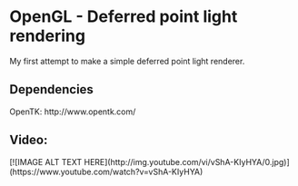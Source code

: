 <h1>OpenGL - Deferred point light rendering</h1>
My first attempt to make a simple deferred point light renderer.

<h2>Dependencies</h2>
OpenTK: http://www.opentk.com/

<h2>Video:</h2>
[![IMAGE ALT TEXT HERE](http://img.youtube.com/vi/vShA-KIyHYA/0.jpg)]
(https://www.youtube.com/watch?v=vShA-KIyHYA)